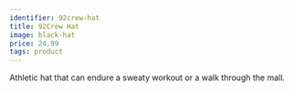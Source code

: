 ```yaml
---
identifier: 92crew-hat
title: 92Crew Hat
image: black-hat
price: 24.99
tags: product
---
```

Athletic hat that can endure a sweaty workout or a walk through the mall.
